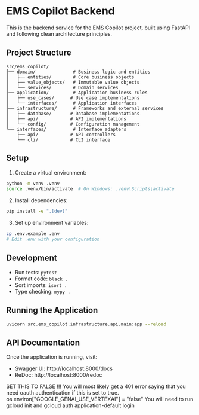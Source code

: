 # EMS Copilot Backend

This is the backend service for the EMS Copilot project, built using FastAPI and following clean architecture principles.

## Project Structure

```
src/ems_copilot/
├── domain/              # Business logic and entities
│   ├── entities/        # Core business objects
│   ├── value_objects/   # Immutable value objects
│   └── services/        # Domain services
├── application/         # Application business rules
│   ├── use_cases/      # Use case implementations
│   └── interfaces/      # Application interfaces
├── infrastructure/      # Frameworks and external services
│   ├── database/       # Database implementations
│   ├── api/            # API implementations
│   └── config/         # Configuration management
└── interfaces/          # Interface adapters
    ├── api/            # API controllers
    └── cli/            # CLI interface
```

## Setup

1. Create a virtual environment:
```bash
python -m venv .venv
source .venv/bin/activate  # On Windows: .venv\Scripts\activate
```

2. Install dependencies:
```bash
pip install -e ".[dev]"
```

3. Set up environment variables:
```bash
cp .env.example .env
# Edit .env with your configuration
```

## Development

- Run tests: `pytest`
- Format code: `black .`
- Sort imports: `isort .`
- Type checking: `mypy .`

## Running the Application

```bash
uvicorn src.ems_copilot.infrastructure.api.main:app --reload
```

## API Documentation

Once the application is running, visit:
- Swagger UI: http://localhost:8000/docs
- ReDoc: http://localhost:8000/redoc

SET THIS TO FALSE !!!
You will most likely get a 401 error saying that you need oauth authentication if this is set to true.
os.environ["GOOGLE_GENAI_USE_VERTEXAI"] = "false"
You will need to run gcloud init and gcloud auth application-default login
